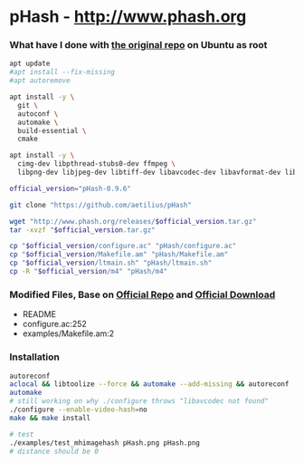 # pHash - http://www.phash.org

### What have I done with [the original repo](https://github.com/aetilius/pHash) on Ubuntu as root
```bash
apt update
#apt install --fix-missing
#apt autoremove

apt install -y \
  git \
  autoconf \
  automake \
  build-essential \
  cmake

apt install -y \
  cimg-dev libpthread-stubs0-dev ffmpeg \
  libpng-dev libjpeg-dev libtiff-dev libavcodec-dev libavformat-dev libavutil-dev libswscale-dev libsndfile1-dev libsamplerate0-dev libmpg123-dev

official_version="pHash-0.9.6"

git clone "https://github.com/aetilius/pHash"

wget "http://www.phash.org/releases/$official_version.tar.gz"
tar -xvzf "$official_version.tar.gz"

cp "$official_version/configure.ac" "pHash/configure.ac"
cp "$official_version/Makefile.am" "pHash/Makefile.am"
cp "$official_version/ltmain.sh" "pHash/ltmain.sh"
cp -R "$official_version/m4" "pHash/m4"
```

### Modified Files, Base on [Official Repo](https://github.com/aetilius/pHash) and [Official Download](http://www.phash.org/releases/pHash-0.9.6.tar.gz)
- README
- configure.ac:252
- examples/Makefile.am:2

### Installation
```bash
autoreconf
aclocal && libtoolize --force && automake --add-missing && autoreconf
automake
# still working on why ./configure throws "libavcodec not found"
./configure --enable-video-hash=no
make && make install

# test
./examples/test_mhimagehash pHash.png pHash.png
# distance should be 0
```
